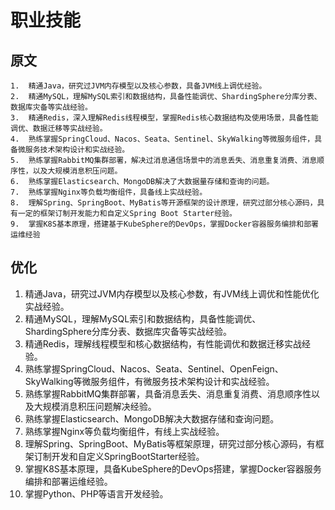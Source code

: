 # 职业技能



## 原文

```
1.	精通Java，研究过JVM内存模型以及核心参数，具备JVM线上调优经验。
2.	精通MySQL，理解MySQL索引和数据结构，具备性能调优、ShardingSphere分库分表、数据库灾备等实战经验。
3.	精通Redis，深入理解Redis线程模型，掌握Redis核心数据结构及使用场景，具备性能调优、数据迁移等实战经验。
4.	熟练掌握SpringCloud、Nacos、Seata、Sentinel、SkyWalking等微服务组件，具备微服务技术架构设计和实战经验。
5.	熟练掌握RabbitMQ集群部署，解决过消息通信场景中的消息丢失、消息重复消费、消息顺序性，以及大规模消息积压问题。
6.	熟练掌握Elasticsearch、MongoDB解决了大数据量存储和查询的问题。
7.	熟练掌握Nginx等负载均衡组件，具备线上实战经验。
8.	理解Spring、SpringBoot、MyBatis等开源框架的设计原理，研究过部分核心源码，具有一定的框架订制开发能力和自定义Spring Boot Starter经验。
9.	掌握K8S基本原理，搭建基于KubeSphere的DevOps，掌握Docker容器服务编排和部署运维经验

```



## 优化

1. 精通Java，研究过JVM内存模型以及核心参数，有JVM线上调优和性能优化实战经验。
  2. 精通MySQL，理解MySQL索引和数据结构，具备性能调优、ShardingSphere分库分表、数据库灾备等实战经验。
  3. 精通Redis，理解线程模型和核心数据结构，有性能调优和数据迁移实战经验。
  4. 熟练掌握SpringCloud、Nacos、Seata、Sentinel、OpenFeign、SkyWalking等微服务组件，有微服务技术架构设计和实战经验。
  5. 熟练掌握RabbitMQ集群部署，具备消息丢失、消息重复消费、消息顺序性以及大规模消息积压问题解决经验。
  6. 熟练掌握Elasticsearch、MongoDB解决大数据存储和查询问题。
  7. 熟练掌握Nginx等负载均衡组件，有线上实战经验。
  8. 理解Spring、SpringBoot、MyBatis等框架原理，研究过部分核心源码，有框架订制开发和自定义SpringBootStarter经验。
  9. 掌握K8S基本原理，具备KubeSphere的DevOps搭建，掌握Docker容器服务编排和部署运维经验。
  10. 掌握Python、PHP等语言开发经验。